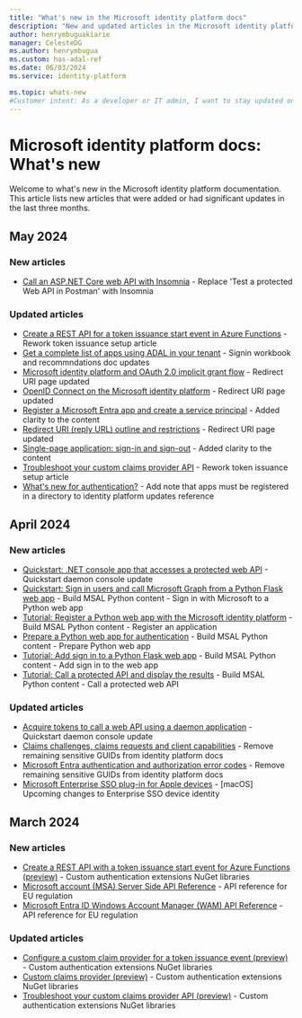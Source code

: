 ```yaml
---
title: "What's new in the Microsoft identity platform docs"
description: "New and updated articles in the Microsoft identity platform documentation."
author: henrymbuguakiarie
manager: CelesteDG
ms.author: henrymbugua
ms.custom: has-adal-ref
ms.date: 06/03/2024
ms.service: identity-platform

ms.topic: whats-new
#Customer intent: As a developer or IT admin, I want to stay updated on the latest changes and additions to the Microsoft identity platform documentation, so that I can ensure that my applications and systems are using the most current and relevant information.
---
```


# Microsoft identity platform docs: What's new

Welcome to what's new in the Microsoft identity platform documentation. This article lists new articles that were added or had significant updates in the last three months.

## May 2024

### New articles

- [Call an ASP.NET Core web API with Insomnia](howto-call-a-web-api-with-rest-client.md) - Replace 'Test a protected Web API in Postman' with Insomnia

### Updated articles

- [Create a REST API for a token issuance start event in Azure Functions](custom-extension-tokenissuancestart-setup.md) - Rework token issuance setup article
- [Get a complete list of apps using ADAL in your tenant](howto-get-list-of-all-auth-library-apps.md) - Signin workbook and recommndations doc updates
- [Microsoft identity platform and OAuth 2.0 implicit grant flow](v2-oauth2-implicit-grant-flow.md) - Redirect URI page updated 
- [OpenID Connect on the Microsoft identity platform](v2-protocols-oidc.md) - Redirect URI page updated
- [Register a Microsoft Entra app and create a service principal](howto-create-service-principal-portal.md) - Added clarity to the content
- [Redirect URI (reply URL) outline and restrictions](reply-url.md) - Redirect URI page updated
- [Single-page application: sign-in and sign-out](scenario-spa-sign-in.md) - Added clarity to the content
- [Troubleshoot your custom claims provider API](custom-extension-troubleshoot.md) - Rework token issuance setup article
- [What's new for authentication?](reference-breaking-changes.md) - Add note that apps must be registered in a directory to identity platform updates reference

## April 2024

### New articles

- [Quickstart: .NET console app that accesses a protected web API](quickstart-daemon-dotnet-acquire-token.md) - Quickstart daemon console update
- [Quickstart: Sign in users and call Microsoft Graph from a Python Flask web app](quickstart-web-app-python-flask.md) - Build MSAL Python content - Sign in with Microsoft to a Python web app
- [Tutorial: Register a Python web app with the Microsoft identity platform](tutorial-web-app-python-register-app.md) - Build MSAL Python content - Register an application
- [Prepare a Python web app for authentication](tutorial-web-app-python-prepare-app.md) - Build MSAL Python content - Prepare Python web app
- [Tutorial: Add sign in to a Python Flask web app](tutorial-web-app-python-sign-in-users.md) - Build MSAL Python content - Add sign in to the web app
- [Tutorial: Call a protected API and display the results](tutorial-web-app-python-call-api.md) - Build MSAL Python content - Call a protected web API

### Updated articles

- [Acquire tokens to call a web API using a daemon application](scenario-daemon-acquire-token.md) - Quickstart daemon console update
- [Claims challenges, claims requests and client capabilities](claims-challenge.md) - Remove remaining sensitive GUIDs from identity platform docs
- [Microsoft Entra authentication and authorization error codes](reference-error-codes.md) - Remove remaining sensitive GUIDs from identity platform docs
- [Microsoft Enterprise SSO plug-in for Apple devices](apple-sso-plugin.md) - [macOS] Upcoming changes to Enterprise SSO device identity

## March 2024

### New articles

- [Create a REST API with a token issuance start event for Azure Functions (preview)](custom-extension-tokenissuancestart-setup.md) - Custom authentication extensions NuGet libraries
- [Microsoft account (MSA) Server Side API Reference](reference-msa-server-side-api.md) - API reference for EU regulation
- [Microsoft Entra ID Windows Account Manager (WAM) API Reference](reference-entra-id-wam-api.md) - API reference for EU regulation

### Updated articles

- [Configure a custom claim provider for a token issuance event (preview)](custom-extension-tokenissuancestart-configuration.md) - Custom authentication extensions NuGet libraries
- [Custom claims provider (preview)](custom-claims-provider-overview.md) - Custom authentication extensions NuGet libraries
- [Troubleshoot your custom claims provider API (preview)](custom-extension-troubleshoot.md) - Custom authentication extensions NuGet libraries

